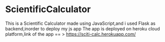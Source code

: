 # ScientificCalculator

This is a Scientific Calculator made using JavaScript,and i used Flask as backend,inorder to deploy my js app The app is deployed on heroku cloud platform,link of the app == > https://sciti-calc.herokuapp.com/
